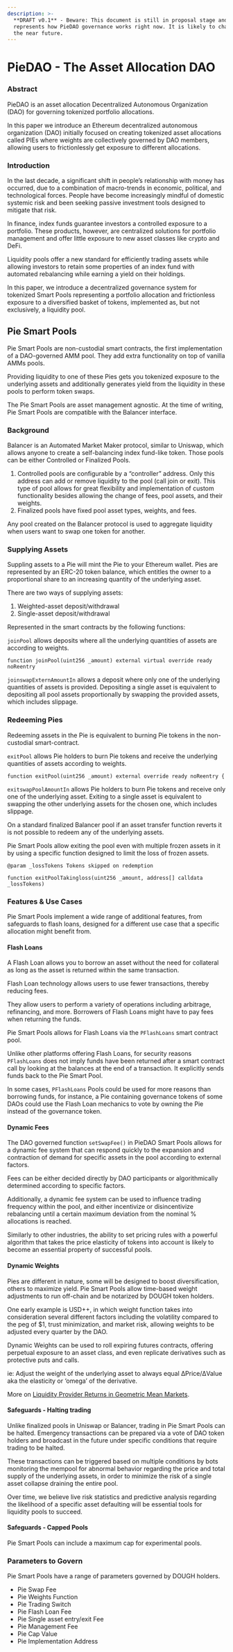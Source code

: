 ```yaml
---
description: >-
  **DRAFT v0.1** - Beware: This document is still in proposal stage and DOES NOT
  represents how PieDAO governance works right now. It is likely to change in
  the near future.
---
```


# PieDAO - The Asset Allocation DAO



### Abstract

PieDAO is an asset allocation Decentralized Autonomous Organization \(DAO\) for governing tokenized portfolio allocations.

In this paper we introduce an Ethereum decentralized autonomous organization \(DAO\) initially focused on creating tokenized asset allocations called PIEs where weights are collectively governed by DAO members, allowing users to frictionlessly get exposure to different allocations.

### Introduction

In the last decade, a significant shift in people’s relationship with money has occurred, due to a combination of macro-trends in economic, political, and technological forces. People have become increasingly mindful of domestic systemic risk and been seeking passive investment tools designed to mitigate that risk.

In finance, index funds guarantee investors a controlled exposure to a portfolio. These products, however, are centralized solutions for portfolio management and offer little exposure to new asset classes like crypto and DeFi.

Liquidity pools offer a new standard for efficiently trading assets while allowing investors to retain some properties of an index fund with automated rebalancing while earning a yield on their holdings.

In this paper, we introduce a decentralized governance system for tokenized Smart Pools representing a portfolio allocation and frictionless exposure to a diversified basket of tokens, implemented as, but not exclusively, a liquidity pool.

## Pie Smart Pools

Pie Smart Pools are non-custodial smart contracts, the first implementation of a DAO-governed AMM pool. They add extra functionality on top of vanilla AMMs pools.

Providing liquidity to one of these Pies gets you tokenized exposure to the underlying assets and additionally generates yield from the liquidity in these pools to perform token swaps.

The Pie Smart Pools are asset management agnostic. At the time of writing, Pie Smart Pools are compatible with the Balancer interface.

### Background

Balancer is an Automated Market Maker protocol, similar to Uniswap, which allows anyone to create a self-balancing index fund-like token. Those pools can be either Controlled or Finalized Pools.

1. Controlled pools are configurable by a “controller” address. Only this address can add or remove liquidity to the pool \(call join or exit\). This type of pool allows for great flexibility and implementation of custom functionality besides allowing the change of fees, pool assets, and their weights.
2. Finalized pools have fixed pool asset types, weights, and fees.

Any pool created on the Balancer protocol is used to aggregate liquidity when users want to swap one token for another.

### Supplying Assets

Suppling assets to a Pie will mint the Pie to your Ethereum wallet. Pies are represented by an ERC-20 token balance, which entitles the owner to a proportional share to an increasing quantity of the underlying asset.

There are two ways of supplying assets:

1. Weighted-asset deposit/withdrawal
2. Single-asset deposit/withdrawal

Represented in the smart contracts by the following functions:

`joinPool` allows deposits where all the underlying quantities of assets are according to weights.

```text
function joinPool(uint256 _amount) external virtual override ready noReentry
```

`joinswapExternAmountIn` allows a deposit where only one of the underlying quantities of assets is provided. Depositing a single asset is equivalent to depositing all pool assets proportionally by swapping the provided assets, which includes slippage.

### Redeeming Pies

Redeeming assets in the Pie is equivalent to burning Pie tokens in the non-custodial smart-contract.

`exitPool` allows Pie holders to burn Pie tokens and receive the underlying quantities of assets according to weights.

```text
function exitPool(uint256 _amount) external override ready noReentry {
```

`exitswapPoolAmountIn` allows Pie holders to burn Pie tokens and receive only one of the underlying asset. Exiting to a single asset is equivalent to swapping the other underlying assets for the chosen one, which includes slippage.

On a standard finalized Balancer pool if an asset transfer function reverts it is not possible to redeem any of the underlying assets.

Pie Smart Pools allow exiting the pool even with multiple frozen assets in it by using a specific function designed to limit the loss of frozen assets.

```text
@param _lossTokens Tokens skipped on redemption

function exitPoolTakingloss(uint256 _amount, address[] calldata _lossTokens)
```

### Features & Use Cases

Pie Smart Pools implement a wide range of additional features, from safeguards to flash loans, designed for a different use case that a specific allocation might benefit from.

#### Flash Loans

A Flash Loan allows you to borrow an asset without the need for collateral as long as the asset is returned within the same transaction.

Flash Loan technology allows users to use fewer transactions, thereby reducing fees.

They allow users to perform a variety of operations including arbitrage, refinancing, and more. Borrowers of Flash Loans might have to pay fees when returning the funds.

Pie Smart Pools allows for Flash Loans via the `PFlashLoans` smart contract pool.

Unlike other platforms offering Flash Loans, for security reasons `PFlashLoans` does not imply funds have been returned after a smart contract call by looking at the balances at the end of a transaction. It explicitly sends funds back to the Pie Smart Pool.

In some cases, `PFlashLoans` Pools could be used for more reasons than borrowing funds, for instance, a Pie containing governance tokens of some DAOs could use the Flash Loan mechanics to vote by owning the Pie instead of the governance token.

#### Dynamic Fees

The DAO governed function `setSwapFee()` in PieDAO Smart Pools allows for a dynamic fee system that can respond quickly to the expansion and contraction of demand for specific assets in the pool according to external factors.

Fees can be either decided directly by DAO participants or algorithmically determined according to specific factors.

Additionally, a dynamic fee system can be used to influence trading frequency within the pool, and either incentivize or disincentivize rebalancing until a certain maximum deviation from the nominal % allocations is reached.

Similarly to other industries, the ability to set pricing rules with a powerful algorithm that takes the price elasticity of tokens into account is likely to become an essential property of successful pools.

#### Dynamic Weights

Pies are different in nature, some will be designed to boost diversification, others to maximize yield. Pie Smart Pools allow time-based weight adjustments to run off-chain and be notarized by DOUGH token holders.

One early example is USD++, in which weight function takes into consideration several different factors including the volatility compared to the peg of $1, trust minimization, and market risk, allowing weights to be adjusted every quarter by the DAO.

Dynamic Weights can be used to roll expiring futures contracts, offering perpetual exposure to an asset class, and even replicate derivatives such as protective puts and calls.

ie: Adjust the weight of the underlying asset to always equal ΔPrice/ΔValue aka the elasticity or ‘omega’ of the derivative.

More on [Liquidity Provider Returns in Geometric Mean Markets](https://arxiv.org/abs/2006.08806).

#### Safeguards - Halting trading

Unlike finalized pools in Uniswap or Balancer, trading in Pie Smart Pools can be halted. Emergency transactions can be prepared via a vote of DAO token holders and broadcast in the future under specific conditions that require trading to be halted.

These transactions can be triggered based on multiple conditions by bots monitoring the mempool for abnormal behavior regarding the price and total supply of the underlying assets, in order to minimize the risk of a single asset collapse draining the entire pool.

Over time, we believe live risk statistics and predictive analysis regarding the likelihood of a specific asset defaulting will be essential tools for liquidity pools to succeed.

#### Safeguards - Capped Pools

Pie Smart Pools can include a maximum cap for experimental pools.

### Parameters to Govern

Pie Smart Pools have a range of parameters governed by DOUGH holders.

* Pie Swap Fee
* Pie Weights Function
* Pie Trading Switch
* Pie Flash Loan Fee
* Pie Single asset entry/exit Fee
* Pie Management Fee
* Pie Cap Value
* Pie Implementation Address

